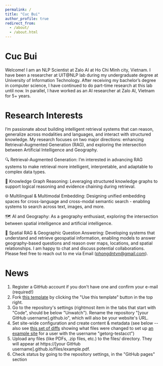 ```yaml
---
permalink: /
title: "Cuc Bui"
author_profile: true
redirect_from: 
  - /about/
  - /about.html
---
```

Cuc Bui
======
Welcome! I am an NLP Scientist at Zalo AI at Ho Chi Minh city, Vietnam. I have been a researcher at UIT@NLP lab during my undergraduate degree at University of Information Technology. After receiving my bachelor’s degree in computer science, I have continued to do part-time research at this lab until now. In parallel, I have worked as an AI researcher at Zalo AI, Vietnam for 5+ years.

Research Interests
======
I’m passionate about building intelligent retrieval systems that can reason, generalize across modalities and languages, and interact with structured knowledge. My research focuses on two major directions: enhancing Retrieval-Augmented Generation (RAG), and exploring the intersection between Artificial Intelligence and Geography.

🔍 Retrieval-Augmented Generation: I’m interested in advancing RAG systems to make retrieval more intelligent, interpretable, and adaptable to complex data types.

📘 Knowledge Graph Reasoning: Leveraging structured knowledge graphs to support logical reasoning and evidence chaining during retrieval.

🌐 Multilingual & Multimodal Embedding: Designing unified embedding spaces for cross-language and cross-modal semantic search - enabling systems to search across text, images, and more.

🗺️ AI and Geography: As a geography enthusiast, exploring the intersection between spatial intelligence and artificial intelligence.

🧭 Spatial RAG & Geographic Question Answering: Developing systems that understand and retrieve geospatial information, enabling models to answer geography-based questions and reason over maps, locations, and spatial relationships.
I am happy to chat and discuss potential collaborations. Please feel free to reach out to me via Email (phongdntvn@gmail.com).

 News
======
1. Register a GitHub account if you don't have one and confirm your e-mail (required!)
1. Fork [this template](https://github.com/academicpages/academicpages.github.io) by clicking the "Use this template" button in the top right. 
1. Go to the repository's settings (rightmost item in the tabs that start with "Code", should be below "Unwatch"). Rename the repository "[your GitHub username].github.io", which will also be your website's URL.
1. Set site-wide configuration and create content & metadata (see below -- also see [this set of diffs](http://archive.is/3TPas) showing what files were changed to set up [an example site](https://getorg-testacct.github.io) for a user with the username "getorg-testacct")
1. Upload any files (like PDFs, .zip files, etc.) to the files/ directory. They will appear at https://[your GitHub username].github.io/files/example.pdf.  
1. Check status by going to the repository settings, in the "GitHub pages" section

